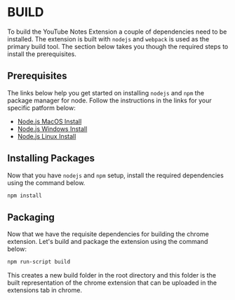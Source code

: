 # BUILD

To build the YouTube Notes Extension a couple of dependencies need to be
installed. The extension is built with `nodejs` and `webpack` is used as the
primary build tool. The section below takes you though the required steps to
install the prerequisites.

## Prerequisites

The links below help you get started on installing `nodejs` and `npm` the
package manager for node. Follow the instructions in the links for your specific
patform below:

- [Node.js MacOS Install](https://treehouse.github.io/installation-guides/mac/node-mac.html "Node.js MacOS Install")
- [Node.js Windows Install](https://treehouse.github.io/installation-guides/windows/node-windows.html "Node.js Windows Install")
- [Node.js Linux Install](https://treehouse.github.io/installation-guides/linux/node-linux.html "Node.js Linux Install")

## Installing Packages

Now that you have `nodejs` and `npm` setup, install the required dependencies
using the command below.

```bash
npm install
```

## Packaging

Now that we have the requisite dependencies for building the chrome extension.
Let's build and package the extension using the command below:

```bash
npm run-script build
```

This creates a new build folder in the root directory and this folder is the
built representation of the chrome extension that can be uploaded in the
extensions tab in chrome.

